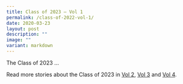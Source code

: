 ```yaml
---
title: Class of 2023 – Vol 1
permalink: /class-of-2022-vol-1/
date: 2020-03-23
layout: post
description: ""
image: ""
variant: markdown
---
```

The Class of 2023 ... 

Read more stories about the Class of 2023 in&nbsp;[Vol 2](https://eunoiajc.moe.edu.sg/news/2023/class2/),&nbsp;[Vol 3](https://eunoiajc.moe.edu.sg/news/2023/class3/)&nbsp;and&nbsp;[Vol 4](https://eunoiajc.moe.edu.sg/news/2023/class4/).

